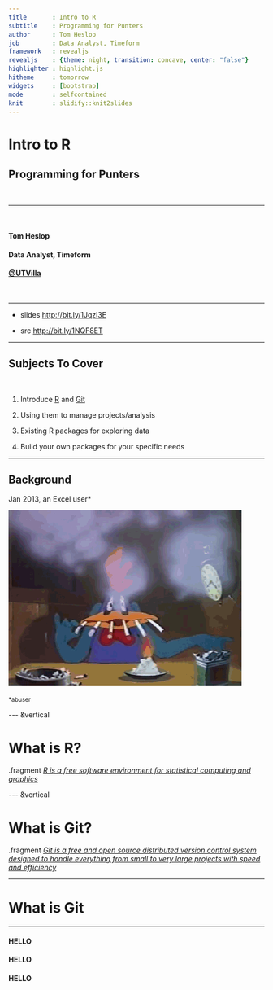 ```yaml
---
title       : Intro to R
subtitle    : Programming for Punters
author      : Tom Heslop
job         : Data Analyst, Timeform
framework   : revealjs
revealjs    : {theme: night, transition: concave, center: "false"}
highlighter : highlight.js
hitheme     : tomorrow
widgets     : [bootstrap]
mode        : selfcontained
knit        : slidify::knit2slides
---
```


# Intro to R
## Programming for Punters

<br>
<hr>
<br>

#### Tom Heslop
#### Data Analyst, Timeform
#### [@UTVilla](https://twitter.com/UTVilla)

<br>
<hr>

* slides <a href="http://bit.ly/1Jqzl3E">http://bit.ly/1Jqzl3E</a>

* src <a href="http://bit.ly/1NQF8ET">http://bit.ly/1NQF8ET</a>

---

## Subjects To Cover

<br>

1. Introduce [R](https://cran.r-project.org/) and [Git](https://git-scm.com/)

2. Using them to manage projects/analysis

3. Existing R packages for exploring data

4. Build your own packages for your specific needs

---

## Background

Jan 2013, an Excel user*

<img src="assets/img/chain-smoking.jpg">

<small class="footnote">*abuser</small>

--- &vertical

# What is R?

.fragment [_R is a free software environment for statistical computing and graphics_](https://www.r-project.org/)

--- &vertical

# What is Git?

.fragment [_Git is a free and open source distributed version control system designed to handle everything from small to very large projects with speed and efficiency_](https://git-scm.com/)

***

# What is Git

---

<div class="row">
<div class="col-sm-4">

#### HELLO

</div>
<div class="col-sm-4">

#### HELLO

</div>
<div class="col-sm-4">

#### HELLO

</div>
</div>
